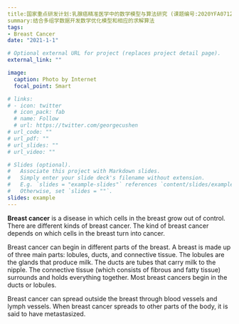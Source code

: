 ```yaml
---
title:国家重点研发计划:乳腺癌精准医学中的数学模型与算法研究 (课题编号:2020YFA0712402), 参与
summary:结合多组学数据开发数学优化模型和相应的求解算法
tags:
- Breast Cancer
date: "2021-1-1"

# Optional external URL for project (replaces project detail page).
external_link: ""

image:
  caption: Photo by Internet
  focal_point: Smart

# links:
# - icon: twitter
  # icon_pack: fab
  # name: Follow
  # url: https://twitter.com/georgecushen
# url_code: ""
# url_pdf: ""
# url_slides: ""
# url_video: ""

# Slides (optional).
#   Associate this project with Markdown slides.
#   Simply enter your slide deck's filename without extension.
#   E.g. `slides = "example-slides"` references `content/slides/example-slides.md`.
#   Otherwise, set `slides = ""`.
slides: example
---
```


**Breast cancer** is a disease in which cells in the breast grow out of control. There are different kinds of breast cancer. The kind of breast cancer depends on which cells in the breast turn into cancer.

Breast cancer can begin in different parts of the breast. A breast is made up of three main parts: lobules, ducts, and connective tissue. The lobules are the glands that produce milk. The ducts are tubes that carry milk to the nipple. The connective tissue (which consists of fibrous and fatty tissue) surrounds and holds everything together. Most breast cancers begin in the ducts or lobules.

Breast cancer can spread outside the breast through blood vessels and lymph vessels. When breast cancer spreads to other parts of the body, it is said to have metastasized.


